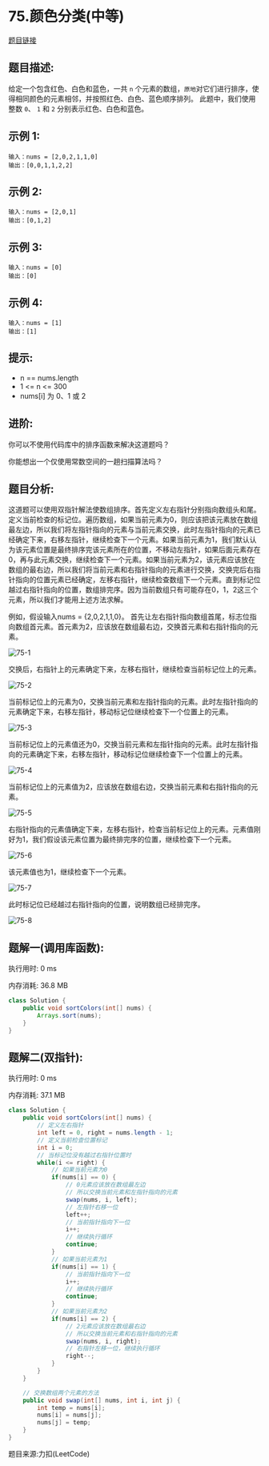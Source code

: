 # 75.颜色分类(中等)

[题目链接](https://leetcode-cn.com/problems/sort-colors/)

## 题目描述:

给定一个包含红色、白色和蓝色，一共 ```n``` 个元素的数组，```原地```对它们进行排序，使得相同颜色的元素相邻，并按照红色、白色、蓝色顺序排列。
此题中，我们使用整数 ```0```、 ```1``` 和 ```2``` 分别表示红色、白色和蓝色。

## 示例 1:

```
输入：nums = [2,0,2,1,1,0]
输出：[0,0,1,1,2,2]
```

## 示例 2:

```
输入：nums = [2,0,1]
输出：[0,1,2]
```

## 示例 3:

```
输入：nums = [0]
输出：[0]
```

## 示例 4:

```
输入：nums = [1]
输出：[1]
```

## 提示:

- n == nums.length
- 1 <= n <= 300
- nums[i] 为 0、1 或 2

## 进阶:

你可以不使用代码库中的排序函数来解决这道题吗？

你能想出一个仅使用常数空间的一趟扫描算法吗？

## 题目分析:

这道题可以使用双指针解法使数组排序。首先定义左右指针分别指向数组头和尾。定义当前检查的标记位。遍历数组，如果当前元素为0，则应该把该元素放在数组最左边，所以我们将左指针指向的元素与当前元素交换，此时左指针指向的元素已经确定下来，右移左指针，继续检查下一个元素。如果当前元素为1，我们默认认为该元素位置是最终排序完该元素所在的位置，不移动左指针，如果后面元素存在0，再与此元素交换，继续检查下一个元素。如果当前元素为2，该元素应该放在数组的最右边，所以我们将当前元素和右指针指向的元素进行交换，交换完后右指针指向的位置元素已经确定，左移右指针，继续检查数组下一个元素。直到标记位越过右指针指向的位置，数组排完序。因为当前数组只有可能存在0，1，2这三个元素，所以我们才能用上述方法求解。

例如，假设输入nums = {2,0,2,1,1,0}。
首先让左右指针指向数组首尾，标志位指向数组首元素。首元素为2，应该放在数组最右边，交换首元素和右指针指向的元素。

![75-1](https://user-images.githubusercontent.com/57750019/132377518-86fc7af5-bd2f-4bf6-af4f-422266486567.png)

交换后，右指针上的元素确定下来，左移右指针，继续检查当前标记位上的元素。

![75-2](https://user-images.githubusercontent.com/57750019/132377537-955d027c-75de-433e-8b3d-ea506f83f269.png)

当前标记位上的元素为0，交换当前元素和左指针指向的元素。此时左指针指向的元素确定下来，右移左指针，移动标记位继续检查下一个位置上的元素。

![75-3](https://user-images.githubusercontent.com/57750019/132377548-7a025a51-36e8-42d3-905b-6be7aacd835e.png)

当前标记位上的元素值还为0，交换当前元素和左指针指向的元素。此时左指针指向的元素确定下来，右移左指针，移动标记位继续检查下一个位置上的元素。

![75-4](https://user-images.githubusercontent.com/57750019/132377563-620a7b42-36ac-4412-9b21-959a3f0fa7b7.png)

当前标记位上的元素值为2，应该放在数组右边，交换当前元素和右指针指向的元素。

![75-5](https://user-images.githubusercontent.com/57750019/132377576-7b9a0f3f-6008-47ea-87dc-9fa977c7591f.png)

右指针指向的元素值确定下来，左移右指针，检查当前标记位上的元素。元素值刚好为1，我们假设该元素位置为最终排完序的位置，继续检查下一个元素。

![75-6](https://user-images.githubusercontent.com/57750019/132377592-88ec26d9-dff5-4dc4-8ada-7fd3dfe9c1ce.png)

该元素值也为1，继续检查下一个元素。

![75-7](https://user-images.githubusercontent.com/57750019/132377623-3d535807-e09c-414f-8775-92abf5b57da5.png)

此时标记位已经越过右指针指向的位置，说明数组已经排完序。

![75-8](https://user-images.githubusercontent.com/57750019/132377631-7c2711d7-86cf-4ba1-8a4e-d68b4ce70b47.png)

## 题解一(调用库函数):

执行用时: 0 ms

内存消耗: 36.8 MB

```java
class Solution {
    public void sortColors(int[] nums) {
        Arrays.sort(nums);
    }
}
```

## 题解二(双指针):

执行用时: 0 ms

内存消耗: 37.1 MB

```java
class Solution {
    public void sortColors(int[] nums) {
        // 定义左右指针
        int left = 0, right = nums.length - 1;
        // 定义当前检查位置标记
        int i = 0;
        // 当标记位没有越过右指针位置时
        while(i <= right) {
            // 如果当前元素为0
            if(nums[i] == 0) {
                // 0元素应该放在数组最左边
                // 所以交换当前元素和左指针指向的元素
                swap(nums, i, left);
                // 左指针右移一位
                left++;
                // 当前指针指向下一位
                i++;
                // 继续执行循环
                continue;
            }
            // 如果当前元素为1
            if(nums[i] == 1) {
                // 当前指针指向下一位
                i++;
                // 继续执行循环
                continue;
            }
            // 如果当前元素为2
            if(nums[i] == 2) {
                // 2元素应该放在数组最右边
                // 所以交换当前元素和右指针指向的元素
                swap(nums, i, right);
                // 右指针左移一位，继续执行循环
                right--;
            }
        }
    }

    // 交换数组两个元素的方法
    public void swap(int[] nums, int i, int j) {
        int temp = nums[i];
        nums[i] = nums[j];
        nums[j] = temp;
    }
}
```

题目来源:力扣(LeetCode)

